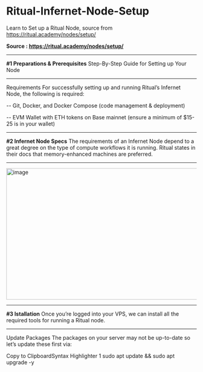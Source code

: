 # Ritual-Infernet-Node-Setup
Learn to Set up a Ritual Node, source from https://ritual.academy/nodes/setup/

**Source : https://ritual.academy/nodes/setup/**


_______________________________________________
**#1 Preparations & Prerequisites**
Step-By-Step Guide for Setting up Your Node
_______________________________________________

Requirements
For successfully setting up and running Ritual’s Infernet Node, the following is required:

  -- Git, Docker, and Docker Compose (code management & deployment)

  -- EVM Wallet with ETH tokens on Base mainnet (ensure a minimum of $15-25 is in your wallet)

  
_______________________________________________
**#2 Infernet Node Specs**
The requirements of an Infernet Node depend to a great degree on the type of compute workflows it is running. Ritual states in their docs that memory-enhanced machines are preferred.
_______________________________________________

<img width="1377" height="347" alt="image" src="https://github.com/user-attachments/assets/57f0ed34-7a7e-412b-922d-1b350925148d" />

  
_______________________________________________
**#3 Istallation**
Once you’re logged into your VPS, we can install all the required tools for running a Ritual node.
_______________________________________________

Update Packages
The packages on your server may not be up-to-date so let’s update these first via:

Copy to ClipboardSyntax Highlighter
1
sudo apt update && sudo apt upgrade -y
